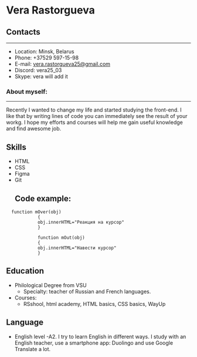 # Vera Rastorgueva
## Contacts
---
* Location: Minsk, Belarus
* Phone: +37529 597-15-98
* E-mail: vera.rastorgueva25@gmail.com
* Discord: vera25_03
* Skype: vera will add it
### About myself:
---
Recently I wanted to change my life and started studying the front-end. I like that by writing lines of code you can immediately see the result of your workg. I hope my efforts and courses will help me gain useful knowledge and find awesome job.
## Skills
+ HTML
+ CSS
+ Figma
+ Git
  ## Code example:
```
  function mOver(obj)
            {
            obj.innerHTML="Реакция на курсор"
            }
            
            function mOut(obj)
            {
            obj.innerHTML="Навести курсор"
            }
```
## Education
+ Philological Degree from VSU
  - Specialty: teacher of Russian and French languages.
+ Courses: 
  - RSshool, html academy, HTML basics, CSS basics, WayUp
## Language
+ English level -A2. I try to learn English in different ways. I study with an English teacher, use a smartphone app: Duolingo and use Google Translate a lot.